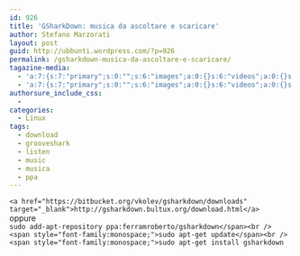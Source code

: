 ```yaml
---
id: 926
title: 'GSharkDown: musica da ascoltare e scaricare'
author: Stefano Marzorati
layout: post
guid: http://ubbunti.wordpress.com/?p=926
permalink: /gsharkdown-musica-da-ascoltare-e-scaricare/
tagazine-media:
  - 'a:7:{s:7:"primary";s:0:"";s:6:"images";a:0:{}s:6:"videos";a:0:{}s:11:"image_count";s:1:"0";s:6:"author";s:6:"116741";s:7:"blog_id";s:8:"21149954";s:9:"mod_stamp";s:19:"2011-07-20 18:50:37";}'
  - 'a:7:{s:7:"primary";s:0:"";s:6:"images";a:0:{}s:6:"videos";a:0:{}s:11:"image_count";s:1:"0";s:6:"author";s:6:"116741";s:7:"blog_id";s:8:"21149954";s:9:"mod_stamp";s:19:"2011-07-20 18:50:37";}'
authorsure_include_css:
  - 
categories:
  - Linux
tags:
  - download
  - grooveshark
  - listen
  - music
  - musica
  - ppa
---
```

`<a href="https://bitbucket.org/vkolev/gsharkdown/downloads" target="_blank">http://gsharkdown.bultux.org/download.html</a>`  
oppure  
`sudo add-apt-repository ppa:ferramroberto/gsharkdown</span><br />
<span style="font-family:monospace;">sudo apt-get update</span><br />
<span style="font-family:monospace;">sudo apt-get install gsharkdown`

<div id="dc_vk_code" style="display:none;">
</div>